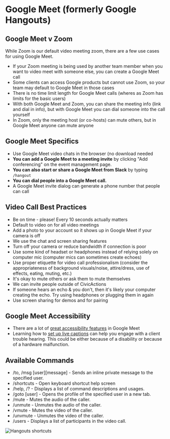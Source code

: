 # Google Meet (formerly Google Hangouts)

## Google Meet v Zoom

While Zoom is our default video meeting zoom, there are a few use cases for using Google Meet.

- If your Zoom meeting is being used by another team member when you want to video meet with someone else, you can create a Google Meet call
- Some clients can access Google products but cannot use Zoom, so your team may default to Google Meet in those cases
- There is no time limit length for Google Meet calls (wheres as Zoom has limits for the basic users)
- With both Google Meet and Zoom, you can share the meeting info (link and dial in info), but with Google Meet you can dial someone into the call yourself
- In Zoom, only the meeting host (or co-hosts) can mute others, but in Google Meet anyone can mute anyone

## Google Meet Specifics

- Use Google Meet video chats in the browser (no download needed
- **You can add a Google Meet to a meeting invite** by clicking "Add conferencing" on the event management page.
- **You can also start or share a Google Meet from Slack** by typing `/hangout`
- **You can dial people into a Google Meet call.**
- A Google Meet invite dialog can generate a phone number that people can call

## Video Call Best Practices

- Be on time - please! Every 10 seconds actually matters
- Default to video on for all video meetings
- Add a photo to your account so it shows up in Google Meet if your camera is off
- We use the chat and screen sharing features
- Turn off your camera or reduce bandwidth if connection is poor
- Use some kind of headset or headphones instead of relying solely on computer mic (computer mics can sometimes create echoes)
- Use proper etiquette for video call professionalism (consider the appropriateness of background visuals/noise, attire/dress, use of effects, eating, muting, etc.)
- It's okay to mute others or ask them to mute themselves
- We can invite people outside of CivicActions
- If someone hears an echo & you don't, then it's likely your computer creating the echo. Try using headphones or plugging them in again
- Use screen sharing for demos and for pairing

## Google Meet Accessibility
- There are a lot of [great accessibility features](https://support.google.com/meet/answer/7313544) in Google Meet
- Learning how to [set up live captions](https://support.google.com/meet/answer/9300310) can help you engage with a client trouble hearing. This could be either because of a disability or because of a hardware malfunction. 

## Available Commands

- /to, /msg \[user]\[message] - Sends an inline private message to the specified user.
- /shortcuts - Open keyboard shortcut help screen
- /help, /? - Displays a list of command descriptions and usages.
- /goto \[user] - Opens the profile of the specified user in a new tab.
- /mute - Mutes the audio of the caller.
- /unmute - Unmutes the audio of the caller.
- /vmute - Mutes the video of the caller.
- /unvmute - Unmutes the video of the caller.
- /users - Displays a list of participants in the video call.

![Hangouts shortcuts](../../images/hangout-shortcuts.png "Hangouts shortcuts")
